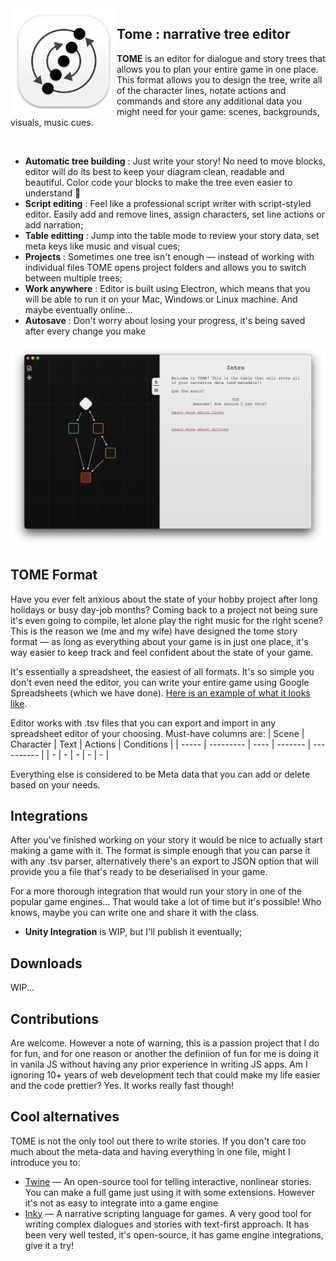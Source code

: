 
<img align="left" width="170" height="170" src="build/tome.png">

## **Tome** : narrative tree editor

**TOME** is an editor for dialogue and story trees that allows you to plan your entire game in one place. 
This format allows you to design the tree, write all of the character lines, notate actions and commands and store any additional data you might need for your game: scenes, backgrounds, visuals, music cues.

<br/>

- **Automatic tree building** : Just write your story! No need to move blocks, editor will do its best to keep your diagram clean, readable and beautiful. Color code your blocks to make the tree even easier to understand :christmas_tree:
- **Script editing** : Feel like a professional script writer with script-styled editor. Easily add and remove lines, assign characters, set line actions or add narration;
- **Table editting** : Jump into the table mode to review your story data, set meta keys like music and visual cues;
- **Projects** : Sometimes one tree isn't enough — instead of working with individual files TOME opens project folders and allows you to switch between multiple trees;
- **Work anywhere** : Editor is built using Electron, which means that you will be able to run it on your Mac, Windows or Linux machine. And maybe eventually online...
- **Autosave** : Don't worry about losing your progress, it's being saved after every change you make

![](resources/tome-screenshot.png)

## TOME Format

Have you ever felt anxious about the state of your hobby project after long holidays or busy day-job months? Coming back to a project not being sure it's even going to compile, let alone play the right music for the right scene? This is the reason we (me and my wife) have designed the tome story format — as long as everything about your game is in just one place, it's way easier to keep track and feel confident about the state of your game.

It's essentially a spreadsheet, the easiest of all formats. It's so simple you don't even need the editor, you can write your entire game using Google Spreadsheets (which we have done).  [Here is an example of what it looks like](https://docs.google.com/spreadsheets/d/1_-pYQTF3__aO8ktGBoTXIJRwPD7H56V2t4YUsSewUGw/edit?usp=sharing). 

Editor works with .tsv files that you can export and import in any spreadsheet editor of your choosing. Must-have columns are: 
| Scene | Character | Text | Actions | Conditions |
| ----- | --------- | ---- | ------- | ---------- |
| -     | -         | -    | -       | -          |

Everything else is considered to be Meta data that you can add or delete based on your needs.

## Integrations

After you've finished working on your story it would be nice to actually start making a game with it. The format is simple enough that you can parse it with any .tsv parser, alternatively there's an export to JSON option that will provide you a file that's ready to be deserialised in your game.

For a more thorough integration that would run your story in one of the popular game engines... That would take a lot of time but it's possible! Who knows, maybe you can write one and share it with the class.

- **Unity Integration** is WIP, but I'll publish it eventually;

## Downloads 

WIP... 

## Contributions 

Are welcome. However a note of warning, this is a passion project that I do for fun, and for one reason or another the definiion of fun for me is doing it in vanila JS without having any prior experience in writing JS apps. Am I ignoring 10+ years of web development tech that could make my life easier and the code prettier? Yes. It works really fast though!

## Cool alternatives

TOME is not the only tool out there to write stories. If you don't care too much about the meta-data and having everything in one file, might I introduce you to:

- [Twine](https://twinery.org) — An open-source tool for telling interactive, nonlinear stories. You can make a full game just using it with some extensions. However it's not as easy to integrate into a game engine
- [Inky](https://www.inklestudios.com/ink/) — A narrative scripting language for games. A very good tool for writing complex dialogues and stories with text-first approach. It has been very well tested, it's open-source, it has game engine integrations, give it a try!
